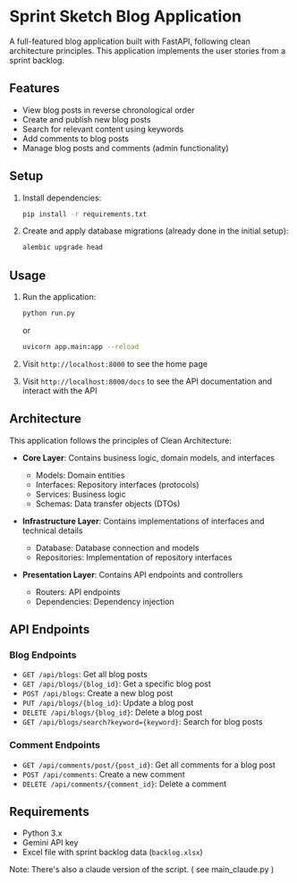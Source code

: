 # Sprint Sketch Blog Application

A full-featured blog application built with FastAPI, following clean architecture principles. This application implements the user stories from a sprint backlog.

## Features

- View blog posts in reverse chronological order
- Create and publish new blog posts
- Search for relevant content using keywords
- Add comments to blog posts
- Manage blog posts and comments (admin functionality)

## Setup

1. Install dependencies:
   ```bash
   pip install -r requirements.txt
   ```

2. Create and apply database migrations (already done in the initial setup):
   ```bash
   alembic upgrade head
   ```

## Usage

1. Run the application:
   ```bash
   python run.py
   ```
   or
   ```bash
   uvicorn app.main:app --reload
   ```

2. Visit `http://localhost:8000` to see the home page
3. Visit `http://localhost:8000/docs` to see the API documentation and interact with the API

## Architecture

This application follows the principles of Clean Architecture:

- **Core Layer**: Contains business logic, domain models, and interfaces
  - Models: Domain entities
  - Interfaces: Repository interfaces (protocols)
  - Services: Business logic
  - Schemas: Data transfer objects (DTOs)

- **Infrastructure Layer**: Contains implementations of interfaces and technical details
  - Database: Database connection and models
  - Repositories: Implementation of repository interfaces

- **Presentation Layer**: Contains API endpoints and controllers
  - Routers: API endpoints
  - Dependencies: Dependency injection

## API Endpoints

### Blog Endpoints

- `GET /api/blogs`: Get all blog posts
- `GET /api/blogs/{blog_id}`: Get a specific blog post
- `POST /api/blogs`: Create a new blog post
- `PUT /api/blogs/{blog_id}`: Update a blog post
- `DELETE /api/blogs/{blog_id}`: Delete a blog post
- `GET /api/blogs/search?keyword={keyword}`: Search for blog posts

### Comment Endpoints

- `GET /api/comments/post/{post_id}`: Get all comments for a blog post
- `POST /api/comments`: Create a new comment
- `DELETE /api/comments/{comment_id}`: Delete a comment

## Requirements

- Python 3.x
- Gemini API key
- Excel file with sprint backlog data (`backlog.xlsx`)


Note: There's also a claude version of the script. ( see main_claude.py )